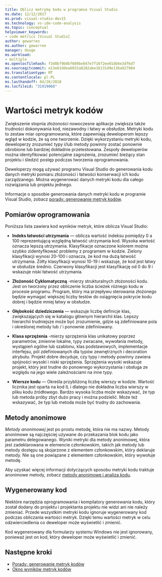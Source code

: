 ```yaml
---
title: Oblicz metrykę kodu w programie Visual Studio
ms.date: 12/12/2017
ms.prod: visual-studio-dev15
ms.technology: vs-ide-code-analysis
ms.topic: conceptual
helpviewer_keywords:
- code metrics [Visual Studio]
author: gewarren
ms.author: gewarren
manager: douge
ms.workload:
- multiple
ms.openlocfilehash: f3d0bf9b0bf689be847e7f16f2ee01db6e3df6d7
ms.sourcegitcommit: e13e61ddea6032a8282abe16131d9e136a927984
ms.translationtype: MT
ms.contentlocale: pl-PL
ms.lasthandoff: 04/26/2018
ms.locfileid: "31919068"
---
```

# <a name="code-metrics-values"></a>Wartości metryk kodów

Zwiększenie stopnia złożoności nowoczesne aplikacje zwiększa także trudności dokonywania kod, niezawodny i łatwy w obsłudze. Metryki kodu to zestaw miar oprogramowania, które zapewniają deweloperom lepszy wgląd w kodzie, że są one tworzenie. Dzięki wykorzystaniu metryki kodu, deweloperzy zrozumieć typy i/lub metody powinny zostać ponownie obrobione lub bardziej dokładnie przetestowana. Zespoły deweloperów można identyfikować potencjalne zagrożenia, zrozumieć bieżący stan projektu i śledzić postęp podczas tworzenia oprogramowania.

Deweloperzy mogą używać programu Visual Studio do generowania kodu danych metryki pomiaru złożoności i łatwości konserwacji ich kodu zarządzanego. Można wygenerować danych metryki kodu dla całego rozwiązania lub projektu jednego.

Informacje o sposobie generowania danych metryki kodu w programie Visual Studio, zobacz [porady: generowanie metryk kodów](../code-quality/how-to-generate-code-metrics-data.md).

## <a name="software-measurements"></a>Pomiarów oprogramowania

Poniższa lista zawiera kod wyników metryk, które oblicza Visual Studio:

- **Indeks łatwości utrzymania** — oblicza wartość indeksu pomiędzy 0 a 100 reprezentującą względną łatwość utrzymania kod. Wysoka wartość oznacza lepszą utrzymania. Klasyfikacje oznaczone kolorem można szybko zidentyfikować problemy z programem w kodzie. Zielony klasyfikacji wynosi 20-100 i oznacza, że kod ma dużą łatwość utrzymania. Żółty klasyfikacji wynosi 10-19 i wskazuje, że kod jest łatwy w obsłudze średnio. Czerwony klasyfikacji jest klasyfikację od 0 do 9 i wskazuje niski łatwość utrzymania.

- **Złożoność Cyklomatyczną** -mierzy strukturalnych złożoności kodu. Jest on tworzony przez obliczenie liczba ścieżek różnego kodu w procesie programu. Program, który ma przepływu sterowania złożonego będzie wymagać większej liczby testów do osiągnięcia pokrycie kodu dobrej i będzie mniej łatwy w obsłudze.

- **Głębokość dziedziczenia** — wskazuje liczbę definicje klas, zwiększających się w katalogu głównym hierarchii klas. Lepszy hierarchii trudniejsze może być zrozumienie, gdzie są zdefiniowane pola i określonej metody lub / i ponownie zdefiniowany.

- **Klasa sprzężenia** -mierzy sprzężenia klas unikatowy poprzez parametrów, zmienne lokalne, typy zwracane, wywołania metody, wystąpień ogólne lub szablonu, klas podstawowych, implementacje interfejsu, pól zdefiniowanych dla typów zewnętrznych i decoration atrybutu. Projekt dobre decyduje, czy typy i metody powinny zawiera spójności wysoki i niski sprzężenia. Sprzężenia wysoki wskazuje projekt, który jest trudne do ponownego wykorzystania i obsługa ze względu na jego wiele zależnościami na inne typy.

- **Wiersze kodu** — Określa przybliżoną liczbę wierszy w kodzie. Wartość licznika jest oparta na kod IL i dlatego nie dokładna liczba wierszy w pliku kodu źródłowego. Bardzo wysoka liczba może wskazywać, że typ lub metoda próby zbyt dużo pracy i można podzielić. Może też wskazywać, że typ lub metoda może być trudny do zachowania.

## <a name="anonymous-methods"></a>Metody anonimowe

*Metody anonimowej* jest po prostu metodę, która nie ma nazwy. Metody anonimowe są najczęściej używane do przekazania blok kodu jako parametru delegowanego. Wyniki metryki dla metody anonimowej, która jest zadeklarowana w elemencie członkowskim, takich jak metody lub metody dostępu są skojarzone z elementem członkowskim, który deklaruje metody. Nie są one powiązane z elementem członkowskim, który wywołuje metodę.

Aby uzyskać więcej informacji dotyczących sposobu metryki kodu traktuje anonimowe metody, zobacz [metody anonimowe i analiza kodu](../code-quality/anonymous-methods-and-code-analysis.md).

## <a name="generated-code"></a>Wygenerowany kod

Niektóre narzędzia oprogramowania i kompilatory generowania kodu, który został dodany do projektu i projektanta projektu nie widzi ani nie należy zmieniać. Przede wszystkim metryki kodu ignoruje wygenerowany kod podczas obliczania wartości metryk. Dzięki temu wartości metryk w celu odzwierciedlenia co deweloper może wyświetlić i zmienić.

Kod wygenerowany dla formularzy systemu Windows nie jest ignorowany, ponieważ jest on kod, który deweloper może wyświetlić i zmienić.

## <a name="next-steps"></a>Następne kroki

- [Porady: generowanie metryk kodów](../code-quality/how-to-generate-code-metrics-data.md)
- [Okno wyników metryk kodów](../code-quality/working-with-code-metrics-data.md)